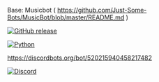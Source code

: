Base: Musicbot ( https://github.com/Just-Some-Bots/MusicBot/blob/master/README.md )

[![GitHub release](https://img.shields.io/github/release/Just-Some-Bots/MusicBot.svg?style=flat-square)](https://just-some-bots.github.io/MusicBot/)

[![Python](https://img.shields.io/badge/python-3.5%2C%203.6-blue.svg?style=flat-square)](https://www.python.org/downloads/)

https://discordbots.org/bot/520215940458217482

[![Discord](https://discordapp.com/api/guilds/351137237297266688/widget.png?style=shield)](https://discord.gg/bots)
